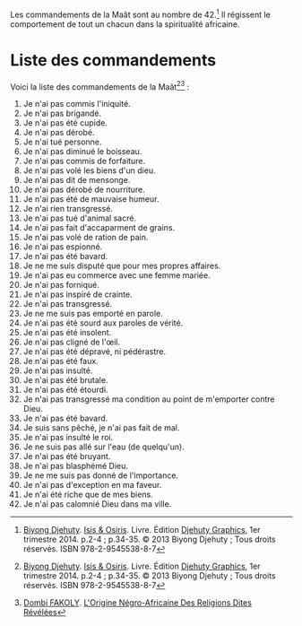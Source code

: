 <!-- TITLE: Les commandements de la Maât -->
<!-- SUBTITLE: Présentation des commandements de la Maât -->

Les commandements de la Maât sont au nombre de 42.[^1] Il régissent le comportement de tout un chacun dans la spiritualité africaine.

# Liste des commandements
Voici la liste des commandements de la Maât[^1][^2] :
1. Je n'ai pas commis l'iniquité.
2. Je n'ai pas brigandé.
3. Je n'ai pas été cupide.
4. Je n'ai pas dérobé.
5. Je n'ai tué personne.
6. Je n'ai pas diminué le boisseau.
7. Je n'ai pas commis de forfaiture.
8. Je n'ai pas volé les biens d'un dieu.
9. Je n'ai pas dit de mensonge.
10. Je n'ai pas dérobé de nourriture.
11. Je n'ai pas été de mauvaise humeur.
12. Je n'ai rien transgressé.
13. Je n'ai pas tué d'animal sacré.
14. Je n'ai pas fait d'accaparment de grains.
15. Je n'ai pas volé de ration de pain.
16. Je n'ai pas espionné.
17. Je n'ai pas été bavard.
18. Je ne me suis disputé que pour mes propres affaires.
19. Je n'ai pas eu commerce avec une femme mariée.
20. Je n'ai pas forniqué.
21. Je n'ai pas inspiré de crainte.
22. Je n'ai pas transgressé.
23. Je ne me suis pas emporté en parole.
24. Je n'ai pas été sourd aux paroles de vérité.
25. Je n'ai pas été insolent.
26. Je n'ai pas cligné de l'œil.
27. Je n'ai pas été dépravé, ni pédérastre.
28. Je n'ai pas été faux.
29. Je n'ai pas insulté.
30. Je n'ai pas été brutale.
31. Je n'ai pas été étourdi.
32. Je n'ai pas transgressé ma condition au point de m'emporter contre Dieu.
33. Je n'ai pas été bavard.
34. Je suis sans pêché, je n'ai pas fait de mal.
35. Je n'ai pas insulté le roi.
36. Je ne suis pas allé sur l'eau (de quelqu'un).
37. Je n'ai pas été bruyant.
38. Je n'ai pas blasphémé Dieu.
39. Je ne me suis pas donné de l'importance.
40. Je n'ai pas d'exception en ma faveur.
41. Je n'ai été riche que de mes biens.
42. Je n'ai pas calomnié Dieu dans ma ville.


[^1]: [Biyong Djehuty](/personnalite/homme/ecrivain/afrique/ouest/pays/cameroun/djehuty-biyong). [Isis & Osiris](/ouvrage/kemty/isis-et-osiris). Livre. Édition [Djehuty Graphics](/organisme/djehuty-graphics), 1er trimestre 2014. p.2-4 ; p.34-35. © 2013 Biyong Djehuty ; Tous droits réservés. ISBN 978-2-9545538-8-7
[^2]: [Dombi FAKOLY](). [L'Origine Négro-Africaine Des Religions Dites Révélées]()